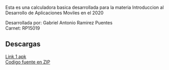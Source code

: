 Esta es una calculadora basica desarrollada para la materia Introduccion al Desarrollo de Aplicaciones Moviles 
en el 2020 <br>

Desarrollada por: Gabriel Antonio Ramirez Puentes <br>
Carnet: RP15019 <br>

## Descargas
[Link 1 apk](https://drive.google.com/file/d/1-6AnPuR-dxL_u5ct32ZQa-JJtnw8B-38/view?usp=sharing)<br>
[Codigo fuente en ZIP](https://drive.google.com/open?id=1YZN6RwrQRg0DgrMN5hXScSesmmskHKD0)<br>
